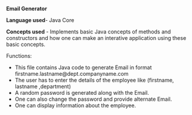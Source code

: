 <b>Email Generator</b>

<b>Language used</b>- Java Core

<b>Concepts used</b> - Implements basic Java concepts of methods and constructors and how one can make an interative application using these basic concepts.



Functions: 
<ul>
  <li>This file contains Java code to generate Email in format firstname.lastname@dept.companyname.com</li>
  
  <li>The user has to enter the details of the employee like (firstname, lastname ,department)</li>
  
   <li>A random password is generated along with the Email.</li>
  
  <li> One can also change the password and provide alternate Email.</li>
  
   <li>One can display information about the employee.</li>
  </ul>


